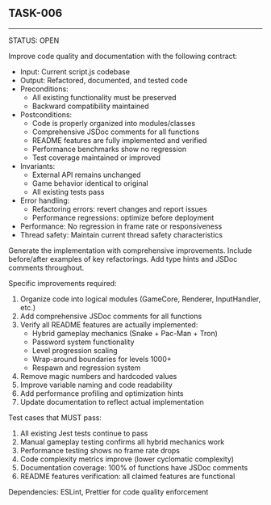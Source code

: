 ## TASK-006

---

STATUS: OPEN

Improve code quality and documentation with the following contract:

- Input: Current script.js codebase
- Output: Refactored, documented, and tested code
- Preconditions:
    - All existing functionality must be preserved
    - Backward compatibility maintained
- Postconditions:
    - Code is properly organized into modules/classes
    - Comprehensive JSDoc comments for all functions
    - README features are fully implemented and verified
    - Performance benchmarks show no regression
    - Test coverage maintained or improved
- Invariants:
    - External API remains unchanged
    - Game behavior identical to original
    - All existing tests pass
- Error handling:
    - Refactoring errors: revert changes and report issues
    - Performance regressions: optimize before deployment
- Performance: No regression in frame rate or responsiveness
- Thread safety: Maintain current thread safety characteristics

Generate the implementation with comprehensive improvements.
Include before/after examples of key refactorings.
Add type hints and JSDoc comments throughout.

Specific improvements required:

1. Organize code into logical modules (GameCore, Renderer, InputHandler, etc.)
2. Add comprehensive JSDoc comments for all functions
3. Verify all README features are actually implemented:
    - Hybrid gameplay mechanics (Snake + Pac-Man + Tron)
    - Password system functionality
    - Level progression scaling
    - Wrap-around boundaries for levels 1000+
    - Respawn and regression system
4. Remove magic numbers and hardcoded values
5. Improve variable naming and code readability
6. Add performance profiling and optimization hints
7. Update documentation to reflect actual implementation

Test cases that MUST pass:

1. All existing Jest tests continue to pass
2. Manual gameplay testing confirms all hybrid mechanics work
3. Performance testing shows no frame rate drops
4. Code complexity metrics improve (lower cyclomatic complexity)
5. Documentation coverage: 100% of functions have JSDoc comments
6. README features verification: all claimed features are functional

Dependencies: ESLint, Prettier for code quality enforcement

